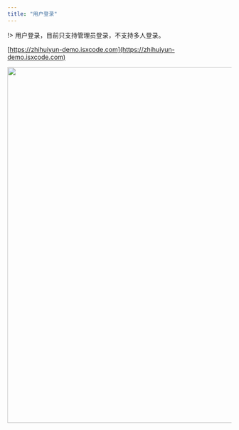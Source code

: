 ```yaml
---
title: "用户登录"
---
```


!> 用户登录，目前只支持管理员登录，不支持多人登录。

[https://zhihuiyun-demo.isxcode.com](https://zhihuiyun-demo.isxcode.com)

<img src="https://img.isxcode.com/picgo/20230415165223.png" width="800">
